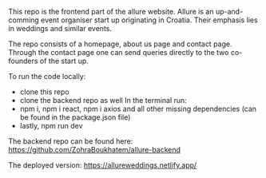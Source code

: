 This repo is the frontend part of the allure website.
Allure is an up-and-comming event organiser start up originating in Croatia. Their emphasis lies in weddings and similar events.

The repo consists of a homepage, about us page and contact page. Through the contact page one can send queries directly to the two co-founders of the start up.

To run the code locally:
- clone this repo
- clone the backend repo as well
In the terminal run:
- npm i, npm i react, npm i axios and all other missing dependencies (can be found in the package.json file)
- lastly, npm run dev 


The backend repo can be found here:
https://github.com/ZohraBoukhatem/allure-backend 

The deployed version:
https://allureweddings.netlify.app/
